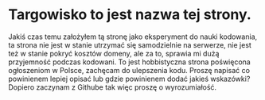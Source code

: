 # Targowisko to jest nazwa tej strony.
Jakiś czas temu założyłem tą stronę jako eksperyment do nauki kodowania, ta strona nie jest w stanie utrzymać się samodzielnie na serwerze, nie jest też w stanie pokryć kosztów domeny, ale za to, sprawia mi dużą przyjemność podczas kodowani. 
To jest hobbistyczna strona poświęcona ogłoszeniom w Polsce, zachęcam do ulepszenia kodu.
Proszę napisać co powinienem lepiej opisać lub gdzie powinienem dodać jakieś wskazówki?
Dopiero zaczynam z Githube tak więc proszę o wyrozumiałość.
